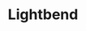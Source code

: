 ---
title: Lightbend
type: partner
draft: false
category: gold
order: 4
logo: /images/partners/lightbend.png
website: https://www.lightbend.com
---